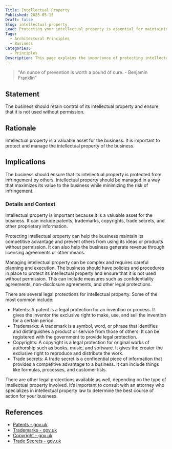 ```yaml
---
Title: Intellectual Property
Published: 2023-05-15
Draft: false
Slug: intellectual-property
Lead: Protecting your intellectual property is essential for maintaining a competitive advantage and generating revenue
Tags:
  - Architectural Principles
  - Business
Categories:
  - Principles
Description: This page explains the importance of protecting intellectual property and provides examples of legal protections for intellectual property.
---
```

> "An ounce of prevention is worth a pound of cure. - Benjamin Franklin"

## Statement

The business should retain control of its intellectual property and ensure that it is not used without permission.

## Rationale

Intellectual property is a valuable asset for the business. It is important to protect and manage the intellectual property of the business.

## Implications

The business should ensure that its intellectual property is protected from infringement by others. Intellectual property should be managed in a way that maximizes its value to the business while minimizing the risk of infringement.

### Details and Context

Intellectual property is important because it is a valuable asset for the business. It can include patents, trademarks, copyrights, trade secrets, and other proprietary information.

Protecting intellectual property can help the business maintain its competitive advantage and prevent others from using its ideas or products without permission. It can also help the business generate revenue through licensing agreements or other means.

Managing intellectual property can be complex and requires careful planning and execution. The business should have policies and procedures in place to protect its intellectual property and ensure that it is not used without permission. This can include measures such as confidentiality agreements, non-disclosure agreements, and other legal protections.

There are several legal protections for intellectual property. Some of the most common include:

* Patents: A patent is a legal protection for an invention or process. It gives the inventor the exclusive right to make, use, and sell the invention for a certain period.
* Trademarks: A trademark is a symbol, word, or phrase that identifies and distinguishes a product or service from those of others. It can be registered with the government to provide legal protection.
* Copyrights: A copyright is a legal protection for original works of authorship such as books, music, and software. It gives the creator the exclusive right to reproduce and distribute the work.
* Trade secrets: A trade secret is a confidential piece of information that provides a competitive advantage to a business. It can include things like formulas, processes, and customer lists.

There are other legal protections available as well, depending on the type of intellectual property involved. It’s important to consult with an attorney who specializes in intellectual property law to determine the best course of action for your business.

## References

* [Patents - gov.uk](https://www.gov.uk/guidance/patents)
* [Trademarks - gov.uk](https://www.gov.uk/register-a-trademark)
* [Copyright - gov.uk](https://www.gov.uk/copyright)
* [Trade Secrets - gov.uk](https://www.gov.uk/guidance/protect-your-trade-secrets)
